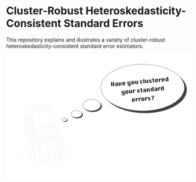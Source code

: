 # Cluster-Robust  Heteroskedasticity-Consistent Standard Errors

This repository explains and illustrates a variety of cluster-robust heteroskedasticity-consistent standard error estimators.

<img src="pictures/banner.png" width="500">
